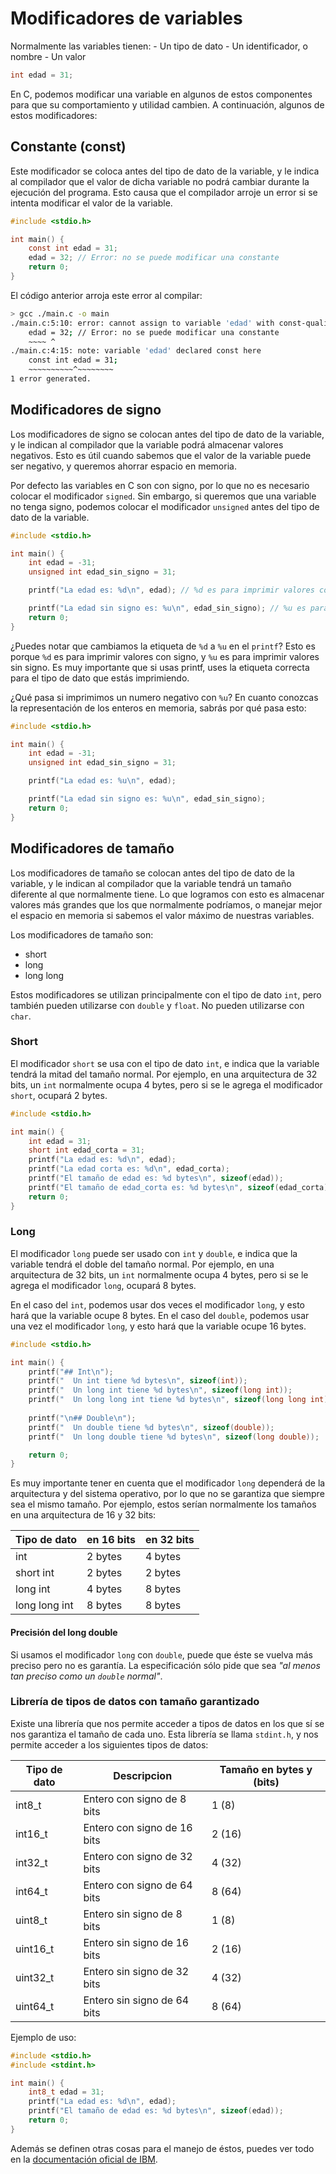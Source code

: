 # Modificadores de variables
Normalmente las variables tienen:
    - Un tipo de dato
    - Un identificador, o nombre
    - Un valor

```c
int edad = 31;
```

En C, podemos modificar una variable en algunos de estos componentes para que su comportamiento y utilidad cambien. A continuación, algunos de estos modificadores:

## Constante (const)
Este modificador se coloca antes del tipo de dato de la variable, y le indica al compilador que el valor de dicha variable no podrá cambiar durante la ejecución del programa. Esto causa que el compilador arroje un error si se intenta modificar el valor de la variable.

```c
#include <stdio.h>

int main() {
    const int edad = 31;
    edad = 32; // Error: no se puede modificar una constante
    return 0;
}
```

El código anterior arroja este error al compilar:
```bash
> gcc ./main.c -o main
./main.c:5:10: error: cannot assign to variable 'edad' with const-qualified type 'const int'
    edad = 32; // Error: no se puede modificar una constante
    ~~~~ ^
./main.c:4:15: note: variable 'edad' declared const here
    const int edad = 31;
    ~~~~~~~~~~^~~~~~~~~
1 error generated.
```

## Modificadores de signo
Los modificadores de signo se colocan antes del tipo de dato de la variable, y le indican al compilador que la variable podrá almacenar valores negativos. Esto es útil cuando sabemos que el valor de la variable puede ser negativo, y queremos ahorrar espacio en memoria.

Por defecto las variables en C son con signo, por lo que no es necesario colocar el modificador `signed`. Sin embargo, si queremos que una variable no tenga signo, podemos colocar el modificador `unsigned` antes del tipo de dato de la variable.

```c
#include <stdio.h>

int main() {
    int edad = -31;
    unsigned int edad_sin_signo = 31;

    printf("La edad es: %d\n", edad); // %d es para imprimir valores con signo

    printf("La edad sin signo es: %u\n", edad_sin_signo); // %u es para imprimir valores sin signo
    return 0;
}
```

¿Puedes notar que cambiamos la etiqueta de `%d` a `%u` en el `printf`? Esto es porque `%d` es para imprimir valores con signo, y `%u` es para imprimir valores sin signo. Es muy importante que si usas printf, uses la etiqueta correcta para el tipo de dato que estás imprimiendo.

¿Qué pasa si imprimimos un numero negativo con `%u`? En cuanto conozcas la representación de los enteros en memoria, sabrás por qué pasa esto:
```c
#include <stdio.h>

int main() {
    int edad = -31;
    unsigned int edad_sin_signo = 31;

    printf("La edad es: %u\n", edad);

    printf("La edad sin signo es: %u\n", edad_sin_signo);
    return 0;
}
```

## Modificadores de tamaño
Los modificadores de tamaño se colocan antes del tipo de dato de la variable, y le indican al compilador que la variable tendrá un tamaño diferente al que normalmente tiene. Lo que logramos con esto es almacenar valores más grandes que los que normalmente podríamos, o manejar mejor el espacio en memoria si sabemos el valor máximo de nuestras variables.

Los modificadores de tamaño son:
- short
- long
- long long

Estos modificadores se utilizan principalmente con el tipo de dato `int`, pero también pueden utilizarse con `double` y `float`. No pueden utilizarse con `char`.

### Short
El modificador `short` se usa con el tipo de dato `int`, e indica que la variable tendrá la mitad del tamaño normal. Por ejemplo, en una arquitectura de 32 bits, un `int` normalmente ocupa 4 bytes, pero si se le agrega el modificador `short`, ocupará 2 bytes.

```c
#include <stdio.h>

int main() {
    int edad = 31;
    short int edad_corta = 31;
    printf("La edad es: %d\n", edad);
    printf("La edad corta es: %d\n", edad_corta);
    printf("El tamaño de edad es: %d bytes\n", sizeof(edad));
    printf("El tamaño de edad_corta es: %d bytes\n", sizeof(edad_corta));
    return 0;
}
```

### Long
El modificador `long` puede ser usado con `int` y `double`, e indica que la variable tendrá el doble del tamaño normal. Por ejemplo, en una arquitectura de 32 bits, un `int` normalmente ocupa 4 bytes, pero si se le agrega el modificador `long`, ocupará 8 bytes.

En el caso del `int`, podemos usar dos veces el modificador `long`, y esto hará que la variable ocupe 8 bytes. En el caso del `double`, podemos usar una vez el modificador `long`, y esto hará que la variable ocupe 16 bytes.

```c
#include <stdio.h>

int main() {
    printf("## Int\n");
    printf("  Un int tiene %d bytes\n", sizeof(int));
    printf("  Un long int tiene %d bytes\n", sizeof(long int));
    printf("  Un long long int tiene %d bytes\n", sizeof(long long int));
    
    printf("\n## Double\n");
    printf("  Un double tiene %d bytes\n", sizeof(double));
    printf("  Un long double tiene %d bytes\n", sizeof(long double));

    return 0;
}

```

Es muy importante tener en cuenta que el modificador `long` dependerá de la arquitectura y del sistema operativo, por lo que no se garantiza que siempre sea el mismo tamaño. Por ejemplo, estos serían normalmente los tamaños en una arquitectura de 16 y 32 bits:

| Tipo de dato | en 16 bits | en 32 bits |
|--------------|------------|------------|
| int          | 2 bytes    | 4 bytes    |
| short int    | 2 bytes    | 2 bytes    |
| long int     | 4 bytes    | 8 bytes    |
| long long int| 8 bytes    | 8 bytes    |


#### Precisión del long double
Si usamos el modificador `long` con `double`, puede que éste se vuelva más preciso pero no es garantía. La especificación sólo pide que sea _"al menos tan preciso como un `double` normal"_.

### Librería de tipos de datos con tamaño garantizado
Existe una librería que nos permite acceder a tipos de datos en los que sí se nos garantiza el tamaño de cada uno. Esta librería se llama `stdint.h`, y nos permite acceder a los siguientes tipos de datos:

| Tipo de dato | Descripcion | Tamaño en bytes y (bits) |
|--------------|-------------|------------------------|
| int8_t       | Entero con signo de 8 bits | 1 (8) |
| int16_t      | Entero con signo de 16 bits | 2 (16) |
| int32_t      | Entero con signo de 32 bits | 4 (32) |
| int64_t      | Entero con signo de 64 bits | 8 (64) |
| uint8_t      | Entero sin signo de 8 bits | 1 (8) |
| uint16_t     | Entero sin signo de 16 bits | 2 (16) |
| uint32_t     | Entero sin signo de 32 bits | 4 (32) |
| uint64_t     | Entero sin signo de 64 bits | 8 (64) |

Ejemplo de uso:
```c
#include <stdio.h>
#include <stdint.h>

int main() {
    int8_t edad = 31;
    printf("La edad es: %d\n", edad);
    printf("El tamaño de edad es: %d bytes\n", sizeof(edad));
    return 0;
}
```

Además se definen otras cosas para el manejo de éstos, puedes ver todo en la [documentación oficial de IBM](https://www.ibm.com/docs/es/i/7.5?topic=files-stdinth).
